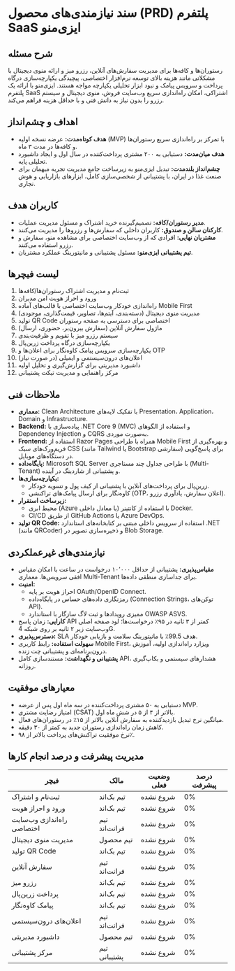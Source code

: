 # سند نیازمندی‌های محصول (PRD) پلتفرم SaaS ایزی‌منو

## شرح مسئله
رستوران‌ها و کافه‌ها برای مدیریت سفارش‌های آنلاین، رزرو میز و ارائه منوی دیجیتال با مشکلاتی مانند هزینه بالای توسعه نرم‌افزار اختصاصی، پیچیدگی یکپارچه‌سازی درگاه پرداخت و سرویس پیامک و نبود ابزار تحلیلی یکپارچه مواجه هستند. ایزی‌منو با ارائه یک پلتفرم SaaS اشتراکی، امکان راه‌اندازی سریع وب‌سایت فروش، منوی دیجیتال و سیستم رزرو را بدون نیاز به دانش فنی و با حداقل هزینه فراهم می‌کند.

## اهداف و چشم‌انداز
- **هدف کوتاه‌مدت:** عرضه نسخه اولیه (MVP) با تمرکز بر راه‌اندازی سریع رستوران‌ها و کافه‌ها در مدت ۳ ماه.
- **هدف میان‌مدت:** دستیابی به ۲۰۰ مشتری پرداخت‌کننده در سال اول و ایجاد داشبورد تحلیلی پایه.
- **چشم‌انداز بلندمدت:** تبدیل ایزی‌منو به زیرساخت جامع مدیریت تجربه میهمان برای صنعت غذا در ایران، با پشتیبانی از شخصی‌سازی کامل، ابزارهای بازاریابی و هوش تجاری.

## کاربران هدف
- **مدیر رستوران/کافه:** تصمیم‌گیرنده خرید اشتراک و مسئول مدیریت عملیات.
- **کارکنان سالن و صندوق:** کاربران داخلی که سفارش‌ها و رزروها را مدیریت می‌کنند.
- **مشتریان نهایی:** افرادی که از وب‌سایت اختصاصی برای مشاهده منو، سفارش و رزرو استفاده می‌کنند.
- **تیم پشتیبانی ایزی‌منو:** مسئول پشتیبانی و مانیتورینگ عملکرد مشتریان.

## لیست فیچرها
1. ثبت‌نام و مدیریت اشتراک رستوران‌ها/کافه‌ها
2. ورود و احراز هویت امن مدیران
3. راه‌اندازی خودکار وب‌سایت اختصاصی با قالب‌های آماده Mobile First
4. مدیریت منوی دیجیتال (دسته‌بندی، آیتم‌ها، تصاویر، قیمت‌گذاری، موجودی)
5. تولید QR Code اختصاصی برای دسترسی به صفحه رستوران
6. ماژول سفارش آنلاین (سفارش بیرون‌بر، حضوری، ارسال)
7. سیستم رزرو میز با تقویم و ظرفیت‌بندی
8. یکپارچه‌سازی درگاه پرداخت زرین‌پال
9. یکپارچه‌سازی سرویس پیامک کاوه‌نگار برای اعلان‌ها و OTP
10. اعلان‌های درون‌سیستمی و ایمیلی (در صورت نیاز)
11. داشبورد مدیریتی برای گزارش‌گیری و تحلیل اولیه
12. مرکز راهنمایی و مدیریت تیکت پشتیبانی

## ملاحظات فنی
- **معماری:** Clean Architecture با تفکیک لایه‌های Presentation، Application، Domain و Infrastructure.
- **Backend:** پیاده‌سازی با .NET Core 9 (MVC) و استفاده از الگوهای Dependency Injection و CQRS به‌صورت موردی.
- **Frontend:** استفاده از Razor Pages همراه با طراحی Mobile First و بهره‌گیری از فریم‌ورک‌های سبک CSS (مانند Tailwind یا Bootstrap سفارشی) برای پاسخ‌گویی در دستگاه‌های موبایل.
- **پایگاه‌داده:** Microsoft SQL Server با طراحی جداول چند مستاجری (Multi-Tenant) و پشتیبانی از شاردینگ در آینده.
- **یکپارچه‌سازی‌ها:**
  - زرین‌پال برای پرداخت‌های آنلاین با پشتیبانی از کیف پول و تسویه خودکار.
  - کاوه‌نگار برای ارسال پیامک‌های تراکنشی (OTP، اعلان سفارش، یادآوری رزرو).
- **زیرساخت استقرار:**
  - محیط ابری (Azure یا معادل داخلی) با استفاده از کانتینر Docker.
  - CI/CD از طریق GitHub Actions یا Azure DevOps.
- **تولید QR Code:** استفاده از سرویس داخلی مبتنی بر کتابخانه‌های استاندارد .NET (مانند QRCoder) و ذخیره‌سازی تصویر در Blob Storage.

## نیازمندی‌های غیرعملکردی
- **مقیاس‌پذیری:** پشتیبانی از حداقل ۱۰٬۰۰۰ درخواست در ساعت با امکان مقیاس افقی سرویس‌ها. معماری Multi-Tenant برای جداسازی منطقی داده‌ها.
- **امنیت:**
  - احراز هویت بر پایه OAuth/OpenID Connect.
  - رمزنگاری داده‌های حساس در پایگاه‌داده (Connection Strings، توکن‌های API).
  - ممیزی رویدادها و ثبت لاگ سازگار با استاندارد OWASP ASVS.
- **کارایی:** زمان پاسخ API کمتر از ۳ ثانیه در ۹۵٪ درخواست‌ها؛ لود صفحه اصلی وب‌سایت زیر ۲ ثانیه بر روی شبکه 4G.
- **دسترس‌پذیری:** SLA هدف 99.5٪ با مانیتورینگ سلامت و بازیابی خودکار.
- **سهولت استفاده:** رابط کاربری Mobile First، ویزارد راه‌اندازی اولیه، آموزش درون‌برنامه‌ای و پشتیبانی چت زنده.
- **پشتیبانی و نگهداشت:** مستندسازی کامل API، هشدارهای سیستمی و بکاپ‌گیری روزانه.

## معیارهای موفقیت
- دستیابی به ۵۰ مشتری پرداخت‌کننده در سه ماه اول پس از عرضه MVP.
- امتیاز رضایت مشتری (CSAT) بالاتر از ۴ از ۵ در شش ماه اول.
- میانگین نرخ تبدیل بازدیدکننده به سفارش آنلاین بالاتر از ۱۵٪ در رستوران‌های فعال.
- کاهش زمان راه‌اندازی رستوران جدید به کمتر از ۳۰ دقیقه.
- نرخ موفقیت تراکنش‌های پرداخت بالاتر از ۹۸٪.

## مدیریت پیشرفت و درصد انجام کارها
| فیچر | مالک | وضعیت فعلی | درصد پیشرفت |
| --- | --- | --- | --- |
| ثبت‌نام و اشتراک | تیم بک‌اند | شروع نشده | 0% |
| ورود و احراز هویت | تیم بک‌اند | شروع نشده | 0% |
| راه‌اندازی وب‌سایت اختصاصی | تیم فرانت‌اند | شروع نشده | 0% |
| مدیریت منوی دیجیتال | تیم محصول | شروع نشده | 0% |
| تولید QR Code | تیم بک‌اند | شروع نشده | 0% |
| سفارش آنلاین | تیم فرانت‌اند | شروع نشده | 0% |
| رزرو میز | تیم بک‌اند | شروع نشده | 0% |
| پرداخت زرین‌پال | تیم بک‌اند | شروع نشده | 0% |
| پیامک کاوه‌نگار | تیم بک‌اند | شروع نشده | 0% |
| اعلان‌های درون‌سیستمی | تیم فرانت‌اند | شروع نشده | 0% |
| داشبورد مدیریتی | تیم محصول | شروع نشده | 0% |
| مرکز پشتیبانی | تیم پشتیبانی | شروع نشده | 0% |
